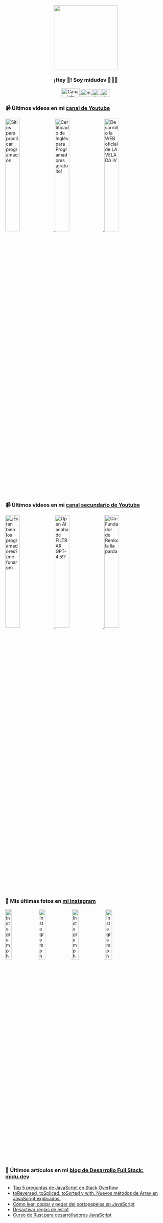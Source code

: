 <p align="center" width="300">
   <img align="center" width="200" src="https://user-images.githubusercontent.com/1561955/106762302-fda9de00-6635-11eb-99be-3ef744e60c0e.png" />
   <h3 align="center">¡Hey 👋! Soy midudev 👨🏻‍💻</h3>
</p>

<p align="center">
   <a href="https://twitch.tv/midudev" target="blank">
    <img align="center" src="https://upload.wikimedia.org/wikipedia/commons/c/ce/Twitch_logo_2019.svg" alt="Canal de Twitch de midudev" height="28px" width="56px" />
  </a>
  <span style="width: 8px;"> </span>
   <a href="https://youtube.com/midudev" target="blank">
    <img align="center" src="https://upload.wikimedia.org/wikipedia/commons/0/09/YouTube_full-color_icon_%282017%29.svg" alt="midudev" height="23px" width="33px" />
  </a>
  <span style="width: 8px;"> </span>
  <a href="https://instagram.com/midu.dev" target="blank">
    <img align="center" src="https://upload.wikimedia.org/wikipedia/commons/e/e7/Instagram_logo_2016.svg" alt="Canal de Instagram de midu.dev" height="23px" width="23px" />
  </a>
  <span style="width: 8px;"> </span>
  <a href="https://twitter.com/midudev" target="blank">
    <img align="center" src="https://upload.wikimedia.org/wikipedia/commons/thumb/6/6f/Logo_of_Twitter.svg/2491px-Logo_of_Twitter.svg.png" alt="Canal de Twitter de midudev" height="23px" width="28px" />
  </a>
</p>

### 📹 Últimos vídeos en mi [canal de Youtube](https://youtube.com/midudev?sub_confirmation=1)

<a href='https://youtu.be/sujNUDpLSzo' target='_blank'>
  <img width='30%' src='https://img.youtube.com/vi/sujNUDpLSzo/mqdefault.jpg' alt='Sitios para practicar programación' />
</a>
<a href='https://youtu.be/LL8t2mqgJHs' target='_blank'>
  <img width='30%' src='https://img.youtube.com/vi/LL8t2mqgJHs/mqdefault.jpg' alt='Certificado de Inglés para Programadores ¡gratuito!' />
</a>
<a href='https://youtu.be/MY6A_w_FECw' target='_blank'>
  <img width='30%' src='https://img.youtube.com/vi/MY6A_w_FECw/mqdefault.jpg' alt='Desarrollo la WEB oficial de LA VELADA IV' />
</a>

### 📹 Últimos vídeos en mi [canal secundario de Youtube](https://youtube.com/midulive?sub_confirmation=1)

<a href='https://youtu.be/CY8Wdbt04b4' target='_blank'>
  <img width='30%' src='https://img.youtube.com/vi/CY8Wdbt04b4/mqdefault.jpg' alt='¿Están bien los programadores? (me funaron)' />
</a>
<a href='https://youtu.be/3p_MruZ-LmE' target='_blank'>
  <img width='30%' src='https://img.youtube.com/vi/3p_MruZ-LmE/mqdefault.jpg' alt='Open AI acaba de FILTRAR GPT-4.5!?' />
</a>
<a href='https://youtu.be/Mavvd6EbVkw' target='_blank'>
  <img width='30%' src='https://img.youtube.com/vi/Mavvd6EbVkw/mqdefault.jpg' alt='Co-Fundador de Remix la lía parda' />
</a>

### 📸 Mis últimas fotos en [mi Instagram](https://instagram.com/midu.dev)

<a href='https://instagram.com/p/C0CN7G_tqtL' target='_blank'>
  <img width='20%' src='https://instagram.fkiv3-1.fna.fbcdn.net/v/t51.29350-15/404570989_310584011839619_4181433579164759611_n.jpg?stp=dst-jpg_e15_fr_p1080x1080&_nc_ht=instagram.fkiv3-1.fna.fbcdn.net&_nc_cat=111&_nc_ohc=9ZyU_lo1mlsAX8rxmAr&edm=APU89FABAAAA&ccb=7-5&oh=00_AfBxlgDTtK6wmzuANXOhUg-PFH0ymrw5q1aXB8Tzed7Dnw&oe=65F6655D&_nc_sid=bc0c2c' alt='Instagram photo' />
</a>
<a href='https://instagram.com/p/C4f7jMoNpfs' target='_blank'>
  <img width='20%' src='https://instagram.fkiv3-1.fna.fbcdn.net/v/t51.29350-15/433118005_942699723926440_6849229152341769205_n.jpg?stp=dst-jpg_e15&_nc_ht=instagram.fkiv3-1.fna.fbcdn.net&_nc_cat=104&_nc_ohc=O92W9Q0e4dgAX9a8XBC&edm=APU89FABAAAA&ccb=7-5&oh=00_AfAVkOW4cn6HZXRtvUD_WK30HDpY42NzW92DBDn5DCExrg&oe=65F6B2E5&_nc_sid=bc0c2c' alt='Instagram photo' />
</a>
<a href='https://instagram.com/p/C4dYDQNPvdd' target='_blank'>
  <img width='20%' src='https://instagram.fkiv3-1.fna.fbcdn.net/v/t51.29350-15/432671671_923306773129645_1582619415653361997_n.jpg?stp=dst-jpg_e15_fr_p1080x1080&_nc_ht=instagram.fkiv3-1.fna.fbcdn.net&_nc_cat=101&_nc_ohc=yTsightnJCkAX_V4VDA&edm=APU89FABAAAA&ccb=7-5&oh=00_AfAFsEVvadq6aB-VmHM8ClqLZ3m8uhYV33wHqORgvtB7Pg&oe=65F65E71&_nc_sid=bc0c2c' alt='Instagram photo' />
</a>
<a href='https://instagram.com/p/C4a2E4HtEqd' target='_blank'>
  <img width='20%' src='https://instagram.fkiv3-1.fna.fbcdn.net/v/t51.29350-15/432388235_7094300383999507_2344959333521855205_n.jpg?stp=dst-jpg_e15&_nc_ht=instagram.fkiv3-1.fna.fbcdn.net&_nc_cat=107&_nc_ohc=xtz1tWPmYlcAX8ymV9w&edm=APU89FABAAAA&ccb=7-5&oh=00_AfAYt8huWAczfWRfXfMiCJGhrHr_BlNG_r4gq0gWRYibWA&oe=65F6A269&_nc_sid=bc0c2c' alt='Instagram photo' />
</a>

### 📝 Últimos artículos en mi [blog de Desarrollo Full Stack: midu.dev](https://midu.dev)
- [Top 5 preguntas de JavaScript en Stack Overflow](https://midu.dev/top-5-preguntas-javascript-stack-overflow/)
- [toReversed, toSpliced, toSorted y with. Nuevos métodos de Array en JavaScript explicados.](https://midu.dev/to-reversed-to-spliced-to-sorted-with/)
- [Cómo leer, copiar y pegar del portapapeles en JavaScript](https://midu.dev/leer-copiar-pegar-portapapeles-javascript/)
- [Desactivar reglas de eslint](https://midu.dev/desactivar-reglas-eslint/)
- [Curso de Rust para desarrolladores JavaScript](https://midu.dev/rust-para-desarrolladores-javascript/)